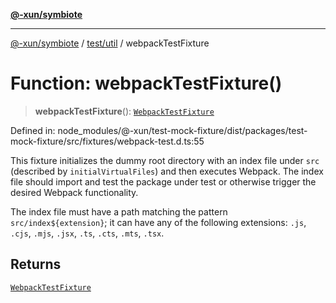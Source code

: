 [**@-xun/symbiote**](../../../README.md)

***

[@-xun/symbiote](../../../README.md) / [test/util](../README.md) / webpackTestFixture

# Function: webpackTestFixture()

> **webpackTestFixture**(): [`WebpackTestFixture`](../type-aliases/WebpackTestFixture.md)

Defined in: node\_modules/@-xun/test-mock-fixture/dist/packages/test-mock-fixture/src/fixtures/webpack-test.d.ts:55

This fixture initializes the dummy root directory with an index file under
`src` (described by `initialVirtualFiles`) and then executes Webpack. The
index file should import and test the package under test or otherwise trigger the desired Webpack functionality.

The index file must have a path matching the pattern `src/index${extension}`;
it can have any of the following extensions: `.js`, `.cjs`, `.mjs`, `.jsx`,
`.ts`, `.cts`, `.mts`, `.tsx`.

## Returns

[`WebpackTestFixture`](../type-aliases/WebpackTestFixture.md)
